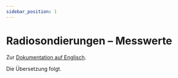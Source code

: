 ```yaml
---
sidebar_position: 1
---
```


# Radiosondierungen – Messwerte

Zur [Dokumentation auf Englisch](https://opendatadocs.meteoswiss.ch/b-data-atmosphere/b1-radio-sounding).

Die Übersetzung folgt.
